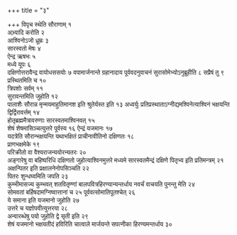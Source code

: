+++
title = "३"

+++
विपृच स्थेति सौराणाम् १  
अभ्र्यादि करोति २  
आश्विनोऽजो ध्रूम्रः ३  
सारस्वतो
मेषः ४  
ऐन्द्र ऋषभः ५  
मध्ये यूपः ६  
दक्षिणोत्तरावैन्द्र वायोधससयोः ७
वपामार्जनान्ते ग्रहानादाय पूर्ववदनुवाचनं
सुरासोमेभ्योऽनुब्रूहीति ८
सप्रैषं तु ९  
प्रस्थितमिति च १०  
त्रिपशोः सर्वम् ११  
सुरावन्तमिति
जुहोति १२  
पालाशैः सौरान्न मृन्मयमाहुतिमानश इति श्रुतेर्यस्त इति १३
अध्वर्युः प्रतिप्रस्थाताऽग्नीद्यमश्विनेत्याश्विनं भक्षयन्ति
द्विर्द्विरावर्त्तम् १४  
होतृब्रह्ममैत्रावरुणाः
सारस्वतमाश्विनवत् १५  
शेषं शेषमासिञ्चत्युत्तरे पूर्वस्य १६
ऐन्द्रं यजमानः १७  
यदत्रेति सौरान्भक्षयन्ति यथाभक्षितं प्राचीनावीतिनो
दक्षिणतः १८  
प्राणभक्षमेके १९  
परिक्रीतो वा वैश्यराजन्ययोरन्यतरः
२०  
अङ्गारेषु वा बहिष्परिधि दक्षिणतो जुहोत्याश्विनमुत्तरे मध्यमे
सारस्वतमैन्द्रं दक्षिणे पितृभ्य इति प्रतिमन्त्रम् २१  
अक्षन्पितर
इति प्रक्षालनेनोपसिञ्चति २२  
पितरः शुन्धघ्वमिति जपति २३  
कुम्भीमासज्य
कुम्भवत् शतवितृण्णां बालपवित्रहिरण्यान्यन्तर्धाय नवर्चं वाचयति
पुनन्तु मेति २४  
सोमवतां बर्हिषदामग्निष्वात्तानां च २५
पूर्ववत्सोमातिपूतश्चेत् २६  
ये समाना इति
यजमानो जुहोति २७  
उत्तरे च यज्ञोपवीत्युत्तरया २८  
अन्वारब्धेषु पयो
जुहोति द्वे सृती इति २९  
शेषं यजमानो भक्षयतीदं हविरिति चात्वाले
मार्जयन्ते सपत्नीका हिरण्यमन्तर्धाय ३०  

